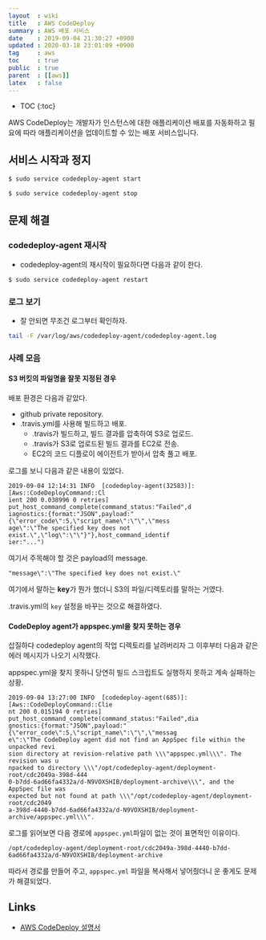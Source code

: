 ```yaml
---
layout  : wiki
title   : AWS CodeDeploy
summary : AWS 배포 서비스
date    : 2019-09-04 21:30:27 +0900
updated : 2020-03-18 23:01:09 +0900
tag     : aws
toc     : true
public  : true
parent  : [[aws]]
latex   : false
---
```

* TOC
{:toc}

>
AWS CodeDeploy는 개발자가 인스턴스에 대한 애플리케이션 배포를 자동화하고 필요에 따라 애플리케이션을 업데이트할 수 있는 배포 서비스입니다.

## 서비스 시작과 정지

```sh
$ sudo service codedeploy-agent start
```

```sh
$ sudo service codedeploy-agent stop
```

## 문제 해결

### codedeploy-agent 재시작

* codedeploy-agent의 재시작이 필요하다면 다음과 같이 한다.

```sh
$ sudo service codedeploy-agent restart
```

### 로그 보기

* 잘 안되면 무조건 로그부터 확인하자.

```sh
tail -F /var/log/aws/codedeploy-agent/codedeploy-agent.log
```

### 사례 모음

#### S3 버킷의 파일명을 잘못 지정된 경우

배포 환경은 다음과 같았다.

* github private repository.
* .travis.yml를 사용해 빌드하고 배포.
    * .travis가 빌드하고, 빌드 결과를 압축하여 S3로 업로드.
    * .travis가 S3로 업로드된 빌드 결과를 EC2로 전송.
    * EC2의 코드 디플로이 에이전트가 받아서 압축 풀고 배포.

로그를 보니 다음과 같은 내용이 있었다.

```text
2019-09-04 12:14:31 INFO  [codedeploy-agent(32583)]: [Aws::CodeDeployCommand::Cl
ient 200 0.038996 0 retries] put_host_command_complete(command_status:"Failed",d
iagnostics:{format:"JSON",payload:"{\"error_code\":5,\"script_name\":\"\",\"mess
age\":\"The specified key does not exist.\",\"log\":\"\"}"},host_command_identif
ier:"...")
```

여기서 주목해야 할 것은 payload의 message.

```text
"message\":\"The specified key does not exist.\"
```

여기에서 말하는 **key**가 뭔가 했더니 S3의 파일/디렉토리를 말하는 거였다.

.travis.yml의 `key` 설정을 바꾸는 것으로 해결하였다.

#### CodeDeploy agent가 appspec.yml을 찾지 못하는 경우

삽질하다 codedeploy agent의 작업 디렉토리를 날려버리자 그 이후부터 다음과 같은 에러 메시지가 나오기 시작했다.

appspec.yml을 찾지 못하니 당연히 빌드 스크립트도 실행하지 못하고 계속 실패하는 상황.

```text
2019-09-04 13:27:00 INFO  [codedeploy-agent(685)]: [Aws::CodeDeployCommand::Clie
nt 200 0.015194 0 retries] put_host_command_complete(command_status:"Failed",dia
gnostics:{format:"JSON",payload:"{\"error_code\":5,\"script_name\":\"\",\"messag
e\":\"The CodeDeploy agent did not find an AppSpec file within the unpacked revi
sion directory at revision-relative path \\\"appspec.yml\\\". The revision was u
npacked to directory \\\"/opt/codedeploy-agent/deployment-root/cdc2049a-398d-444
0-b7dd-6ad66fa4332a/d-N9VOXSHIB/deployment-archive\\\", and the AppSpec file was
expected but not found at path \\\"/opt/codedeploy-agent/deployment-root/cdc2049
a-398d-4440-b7dd-6ad66fa4332a/d-N9VOXSHIB/deployment-archive/appspec.yml\\\".
```

로그를 읽어보면 다음 경로에 `appspec.yml`파일이 없는 것이 표면적인 이유이다.

```
/opt/codedeploy-agent/deployment-root/cdc2049a-398d-4440-b7dd-6ad66fa4332a/d-N9VOXSHIB/deployment-archive
```

따라서 경로를 만들어 주고, `appspec.yml` 파일을 복사해서 넣어줬더니 운 좋게도 문제가 해결되었다.

## Links

* [AWS CodeDeploy 설명서](https://docs.aws.amazon.com/ko_kr/codedeploy/index.html )
